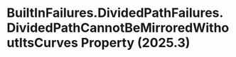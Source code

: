 # BuiltInFailures.DividedPathFailures.DividedPathCannotBeMirroredWithoutItsCurves Property (2025.3)

﻿
